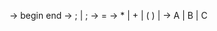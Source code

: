 <line>      -> begin <statement> end
<statement> -> <assign> ; | <assign> ; <statement>
<assign>    -> <id> = <expr>
<expr>      -> <id> * <expr> | <id> + <expr> | ( <expr> ) | <id>
<id>        -> A | B | C